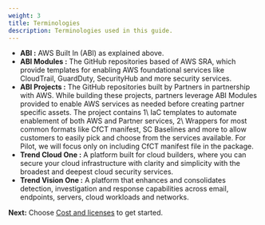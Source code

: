 ```yaml
---
weight: 3
title: Terminologies
description: Terminologies used in this guide.
---
```


* **ABI :**   AWS Built In (ABI)  as explained above.
* **ABI Modules :** The GitHub repositories based of AWS SRA, which provide templates for enabling AWS foundational services like CloudTrail, GuardDuty, SecurityHub and more security services.
* **ABI Projects :** The GitHub repositories built by Partners in partnership with AWS. While building these projects, partners leverage ABI Modules provided to enable AWS services as needed before creating partner specific assets. The project contains 1\ IaC templates to automate enablement of both AWS and Partner services, 2\ Wrappers for most common formats like CfCT manifest, SC Baselines and more to allow customers to easily pick and choose from the services available. For Pilot, we will focus only on including CfCT manifest file in the package.
* **Trend Cloud One :** A platform built for cloud builders, where you can secure your cloud infrastructure with clarity and simplicity with the broadest and deepest cloud security services.
* **Trend Vision One :** A platform that enhances and consolidates detection, investigation and response capabilities across email, endpoints, servers, cloud workloads and networks.

**Next:** Choose [Cost and licenses](/costandlicenses/index.html) to get started.
